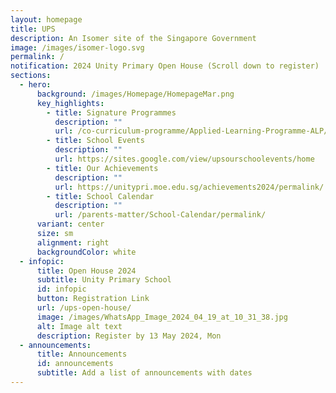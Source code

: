 ```yaml
---
layout: homepage
title: UPS
description: An Isomer site of the Singapore Government
image: /images/isomer-logo.svg
permalink: /
notification: 2024 Unity Primary Open House (Scroll down to register)
sections:
  - hero:
      background: /images/Homepage/HomepageMar.png
      key_highlights:
        - title: Signature Programmes
          description: ""
          url: /co-curriculum-programme/Applied-Learning-Programme-ALP/permalink/
        - title: School Events
          description: ""
          url: https://sites.google.com/view/upsourschoolevents/home
        - title: Our Achievements
          description: ""
          url: https://unitypri.moe.edu.sg/achievements2024/permalink/
        - title: School Calendar
          description: ""
          url: /parents-matter/School-Calendar/permalink/
      variant: center
      size: sm
      alignment: right
      backgroundColor: white
  - infopic:
      title: Open House 2024
      subtitle: Unity Primary School
      id: infopic
      button: Registration Link
      url: /ups-open-house/
      image: /images/WhatsApp_Image_2024_04_19_at_10_31_38.jpg
      alt: Image alt text
      description: Register by 13 May 2024, Mon
  - announcements:
      title: Announcements
      id: announcements
      subtitle: Add a list of announcements with dates
---
```

